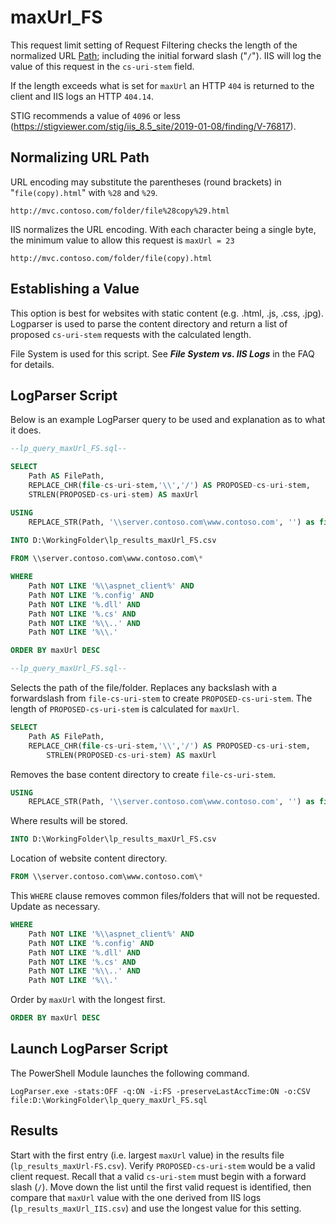 # maxUrl_FS #

This request limit setting of Request Filtering checks the length of the normalized URL [Path](https://tools.ietf.org/html/rfc3986#section-3); including the initial forward slash ("`/`"). IIS will log the value of this request in the `cs-uri-stem` field.

If the length exceeds what is set for `maxUrl` an HTTP `404` is returned to the client and IIS logs an HTTP `404.14`.

STIG recommends a value of `4096` or less (https://stigviewer.com/stig/iis_8.5_site/2019-01-08/finding/V-76817).

## Normalizing URL Path ##

URL encoding may substitute the parentheses (round brackets) in "`file(copy).html`" with `%28` and `%29`.

    http://mvc.contoso.com/folder/file%28copy%29.html

IIS normalizes the URL encoding. With each character being a single byte, the minimum value to allow this request is `maxUrl = 23`

    http://mvc.contoso.com/folder/file(copy).html

## Establishing a Value ##

This option is best for websites with static content (e.g. .html, .js, .css, .jpg). Logparser is used to parse the content directory and return a list of proposed `cs-uri-stem` requests with the calculated length. 

File System is used for this script. See ***File System vs. IIS Logs*** in the FAQ for details.

## LogParser Script ##

Below is an example LogParser query to be used and explanation as to what it does.

```sql
--lp_query_maxUrl_FS.sql--

SELECT 
    Path AS FilePath,
    REPLACE_CHR(file-cs-uri-stem,'\\','/') AS PROPOSED-cs-uri-stem,
    STRLEN(PROPOSED-cs-uri-stem) AS maxUrl

USING
    REPLACE_STR(Path, '\\server.contoso.com\www.contoso.com', '') as file-cs-uri-stem
    
INTO D:\WorkingFolder\lp_results_maxUrl_FS.csv

FROM \\server.contoso.com\www.contoso.com\*

WHERE
    Path NOT LIKE '%\\aspnet_client%' AND
    Path NOT LIKE '%.config' AND
    Path NOT LIKE '%.dll' AND
    Path NOT LIKE '%.cs' AND
    Path NOT LIKE '%\\..' AND
    Path NOT LIKE '%\\.'

ORDER BY maxUrl DESC

--lp_query_maxUrl_FS.sql--
```

Selects the path of the file/folder. Replaces any backslash with a forwardslash from `file-cs-uri-stem` to create `PROPOSED-cs-uri-stem`. The length of `PROPOSED-cs-uri-stem` is calculated for `maxUrl`.
```sql
SELECT 
    Path AS FilePath,
    REPLACE_CHR(file-cs-uri-stem,'\\','/') AS PROPOSED-cs-uri-stem,
        STRLEN(PROPOSED-cs-uri-stem) AS maxUrl
```

Removes the base content directory to create `file-cs-uri-stem`.
```sql
USING
    REPLACE_STR(Path, '\\server.contoso.com\www.contoso.com', '') as file-cs-uri-stem
```

Where results will be stored.
```sql
INTO D:\WorkingFolder\lp_results_maxUrl_FS.csv
```

Location of website content directory.
```sql
FROM \\server.contoso.com\www.contoso.com\*
```

This `WHERE` clause removes common files/folders that will not be requested. Update as necessary.
```sql
WHERE
    Path NOT LIKE '%\\aspnet_client%' AND
    Path NOT LIKE '%.config' AND
    Path NOT LIKE '%.dll' AND
    Path NOT LIKE '%.cs' AND
    Path NOT LIKE '%\\..' AND
    Path NOT LIKE '%\\.'
```

Order by `maxUrl` with the longest first.
```sql
ORDER BY maxUrl DESC
```

## Launch LogParser Script ##

The PowerShell Module launches the following command.

    LogParser.exe -stats:OFF -q:ON -i:FS -preserveLastAccTime:ON -o:CSV file:D:\WorkingFolder\lp_query_maxUrl_FS.sql

## Results ##

Start with the first entry (i.e. largest `maxUrl` value) in the results file (`lp_results_maxUrl-FS.csv`). Verify `PROPOSED-cs-uri-stem` would be a valid client request.  Recall that a valid `cs-uri-stem` must begin with a forward slash (`/`). Move down the list until the first valid request is identified, then compare that `maxUrl` value with the one derived from IIS logs (`lp_results_maxUrl_IIS.csv`) and use the longest value for this setting.
